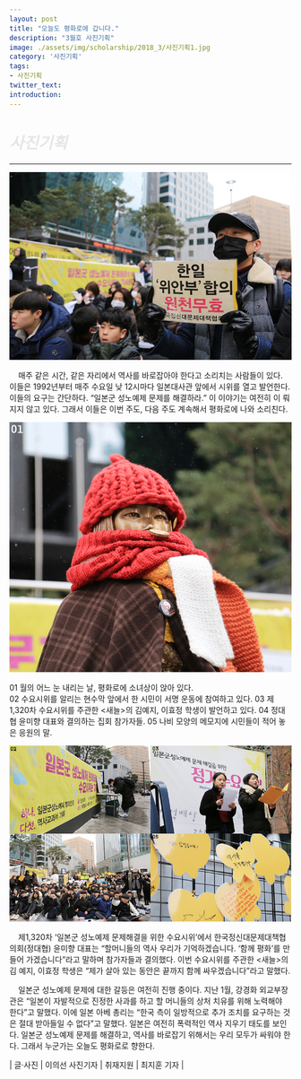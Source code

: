 ```yaml
---
layout: post
title: "오늘도 평화로에 갑니다."
description: "3월호 사진기획"
image: ./assets/img/scholarship/2018_3/사진기획1.jpg
category: '사진기획'
tags:
- 사진기획
twitter_text:
introduction:
---
```


<h1 style="color:#E6E6E6;"><i>사진기획</i></h1>
<hr/>

<!--사진기획-->
<img itemprop="image" src="/assets/img/scholarship/2018_3/사진기획1.jpg" alt="사진기획1" width="800" height="auto">


&nbsp; &nbsp; 매주 같은 시간, 같은 자리에서 역사를 바로잡아야 한다고 소리치는 사람들이 있다. 이들은 1992년부터 매주 수요일 낮 12시마다
일본대사관 앞에서 시위를 열고 발언한다. 이들의 요구는 간단하다. “일본군 성노예제 문제를 해결하라.” 이 이야기는 여전히 이
뤄지지 않고 있다. 그래서 이들은 이번 주도, 다음 주도 계속해서 평화로에 나와 소리친다.


<img itemprop="image" src="/assets/img/scholarship/2018_3/사진기획2.jpg" alt="사진기획2" width="800" height="auto">


01 월의 어느 눈 내리는 날, 평화로에 소녀상이 앉아 있다.<br/>
02 수요시위를 알리는 현수막 앞에서 한 시민이 서명 운동에 참여하고 있다.
03 제1,320차 수요시위를 주관한 &lt;새늘&gt;의 김예지, 이효정 학생이 발언하고 있다.
04 정대협 윤미향 대표와 결의하는 집회 참가자들.
05 나비 모양의 메모지에 시민들이 적어 놓은 응원의 말.


<img itemprop="image" src="/assets/img/scholarship/2018_3/사진기획3.jpg" alt="사진기획3" width="800" height="auto">


&nbsp; &nbsp; 제1,320차 ‘일본군 성노예제 문제해결을 위한 수요시위’에서 한국정신대문제대책협의회(정대협) 윤미향 대표는 “할머니들의 역사
우리가 기억하겠습니다. ‘함께 평화’를 만들어 가겠습니다”라고 말하며 참가자들과 결의했다. 이번 수요시위를 주관한 &lt;새늘&gt;의 김
예지, 이효정 학생은 “제가 살아 있는 동안은 끝까지 함께 싸우겠습니다”라고 말했다.

&nbsp; &nbsp; 일본군 성노예제 문제에 대한 갈등은 여전히 진행 중이다. 지난 1월, 강경화 외교부장관은 “일본이 자발적으로 진정한 사과를 하고 할
머니들의 상처 치유를 위해 노력해야 한다”고 말했다. 이에 일본 아베 총리는 “한국 측이 일방적으로 추가 조치를 요구하는 것은 절대 
받아들일 수 없다”고 말했다. 일본은 여전히 폭력적인 역사 지우기 태도를 보인다. 일본군 성노예제 문제를 해결하고, 역사를 바로잡기
위해서는 우리 모두가 싸워야 한다. 그래서 누군가는 오늘도 평화로로 향한다.


| 글·사진 &#124; 이의선 사진기자 | 취재지원 &#124; 최지훈 기자 |
